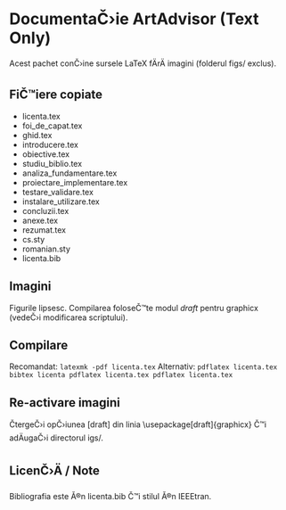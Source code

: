 ﻿# DocumentaČ›ie ArtAdvisor (Text Only)

Acest pachet conČ›ine sursele LaTeX fÄrÄ imagini (folderul figs/ exclus).

## FiČ™iere copiate
- licenta.tex
- foi_de_capat.tex
- ghid.tex
- introducere.tex
- obiective.tex
- studiu_biblio.tex
- analiza_fundamentare.tex
- proiectare_implementare.tex
- testare_validare.tex
- instalare_utilizare.tex
- concluzii.tex
- anexe.tex
- rezumat.tex
- cs.sty
- romanian.sty
- licenta.bib

## Imagini
Figurile lipsesc. Compilarea foloseČ™te modul *draft* pentru graphicx (vedeČ›i modificarea scriptului).

## Compilare
Recomandat:
`
latexmk -pdf licenta.tex
`
Alternativ:
`
pdflatex licenta.tex
bibtex licenta
pdflatex licenta.tex
pdflatex licenta.tex
`

## Re-activare imagini
ČtergeČ›i opČ›iunea [draft] din linia \\usepackage[draft]{graphicx} Č™i adÄugaČ›i directorul igs/.

## LicenČ›Ä / Note
Bibliografia este Ă®n licenta.bib Č™i stilul Ă®n IEEEtran.
